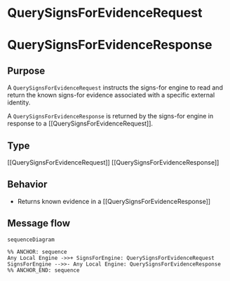 <div class="message" markdown>


# QuerySignsForEvidenceRequest
# QuerySignsForEvidenceResponse

## Purpose

<!-- --8<-- [start:purpose] -->
A `QuerySignsForEvidenceRequest` instructs the signs-for engine to read and return the known signs-for evidence associated with a specific external identity.

A `QuerySignsForEvidenceResponse` is returned by the signs-for engine in response to a [[QuerySignsForEvidenceRequest]].
<!-- --8<-- [end:purpose] -->

## Type

<!-- --8<-- [start:type] -->
[[QuerySignsForEvidenceRequest]]
[[QuerySignsForEvidenceResponse]]
<!-- --8<-- [end:type] -->

## Behavior

<!-- --8<-- [start:behavior] -->
- Returns known evidence in a [[QuerySignsForEvidenceResponse]]
<!-- --8<-- [end:behavior] -->

## Message flow

<!-- --8<-- [start:messages] -->
```mermaid
sequenceDiagram

%% ANCHOR: sequence
Any Local Engine ->>+ SignsForEngine: QuerySignsForEvidenceRequest
SignsForEngine -->>- Any Local Engine: QuerySignsForEvidenceResponse
%% ANCHOR_END: sequence
```
<!-- --8<-- [end:messages] -->

</div>